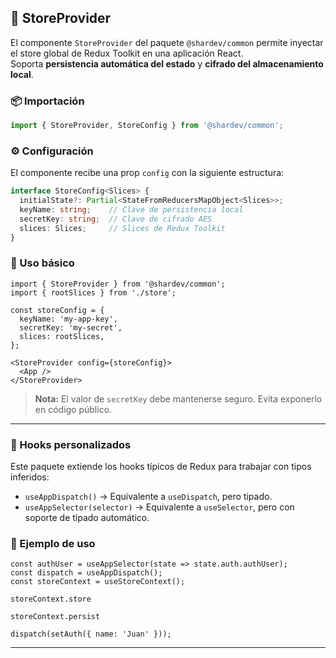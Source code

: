 ## 🔌 StoreProvider

El componente `StoreProvider` del paquete `@shardev/common` permite inyectar el store global de Redux Toolkit en una aplicación React.  
Soporta **persistencia automática del estado** y **cifrado del almacenamiento local**.

### 📦 Importación

```ts
import { StoreProvider, StoreConfig } from '@shardev/common';
```

### ⚙️ Configuración

El componente recibe una prop `config` con la siguiente estructura:

```ts
interface StoreConfig<Slices> {
  initialState?: Partial<StateFromReducersMapObject<Slices>>;
  keyName: string;    // Clave de persistencia local
  secretKey: string;  // Clave de cifrado AES
  slices: Slices;     // Slices de Redux Toolkit
}
```

### 🚀 Uso básico

```tsx
import { StoreProvider } from '@shardev/common';
import { rootSlices } from './store';

const storeConfig = {
  keyName: 'my-app-key',
  secretKey: 'my-secret',
  slices: rootSlices,
};

<StoreProvider config={storeConfig}>
  <App />
</StoreProvider>
```

> **Nota:** El valor de `secretKey` debe mantenerse seguro. Evita exponerlo en código público.

---

### 🧰 Hooks personalizados

Este paquete extiende los hooks típicos de Redux para trabajar con tipos inferidos:

- `useAppDispatch()` → Equivalente a `useDispatch`, pero tipado.
- `useAppSelector(selector)` → Equivalente a `useSelector`, pero con soporte de tipado automático.

### 🚀 Ejemplo de uso

```tsx
const authUser = useAppSelector(state => state.auth.authUser);
const dispatch = useAppDispatch();
const storeContext = useStoreContext();

storeContext.store

storeContext.persist

dispatch(setAuth({ name: 'Juan' }));
```

---
